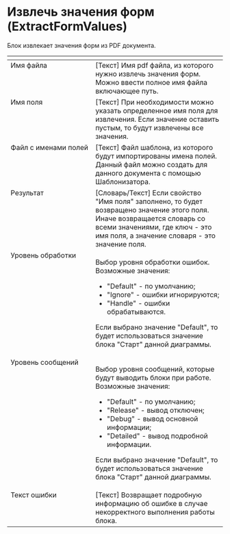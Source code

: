 # Извлечь значения форм (ExtractFormValues)

Блок извлекает значения форм из PDF документа.

<table data-header-hidden><thead><tr><th width="215" valign="top"></th><th width="334" valign="top"></th></tr></thead><tbody><tr><td valign="top">Имя файла</td><td valign="top">[Текст] Имя pdf файла, из которого нужно извлечь значения форм. Можно ввести полное имя файла включающее путь.</td></tr><tr><td valign="top">Имя поля</td><td valign="top">[Текст] При необходимости можно указать определенное имя поля для извлечения. Если значение оставить пустым, то будут извлечены все значения.</td></tr><tr><td valign="top">Файл с именами полей</td><td valign="top">[Текст] Файл шаблона, из которого будут импортированы имена полей. Данный файл можно создать для данного документа с помощью Шаблонизатора.</td></tr><tr><td valign="top">Результат</td><td valign="top">[Словарь/Текст] Если свойство "Имя поля" заполнено, то будет возвращено значение этого поля. Иначе возвращается словарь со всеми значениями, где ключ - это имя поля, а значение словаря - это значение поля.</td></tr><tr><td valign="top">Уровень обработки</td><td valign="top"><p>Выбор уровня обработки ошибок. Возможные значения: </p><ul><li>"Default" - по умолчанию; </li><li>"Ignore" - ошибки игнорируются; </li><li>"Handle" - ошибки обрабатываются. </li></ul><p>Если выбрано значение "Default", то будет использоваться значение блока "Старт" данной диаграммы.</p></td></tr><tr><td valign="top">Уровень сообщений</td><td valign="top"><p>Выбор уровня сообщений, которые будут выводить блоки при работе. Возможные значения: </p><ul><li>"Default" - по умолчанию; </li><li>"Release" - вывод отключен; </li><li>"Debug" - вывод основной информации; </li><li>"Detailed" - вывод подробной информации. </li></ul><p>Если выбрано значение "Default", то будет использоваться значение блока "Старт" данной диаграммы.</p></td></tr><tr><td valign="top">Текст ошибки</td><td valign="top">[Текст] Возвращает подробную информацию об ошибке в случае некорректного выполнения работы блока.</td></tr></tbody></table>
